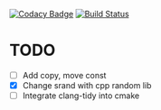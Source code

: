 [![Codacy Badge](https://api.codacy.com/project/badge/Grade/5460ff7818fe48e8ac4621fe8b0e15a6)](https://www.codacy.com/app/kondanta/PassMan?utm_source=github.com&utm_medium=referral&utm_content=kondanta/PassMan&utm_campaign=badger)  [![Build Status](https://travis-ci.org/kondanta/PassMan.svg?branch=master)](https://travis-ci.org/kondanta/PassMan)
# TODO
- [  ] Add copy, move const
- [x] Change srand with cpp random lib
- [  ] Integrate clang-tidy into cmake
